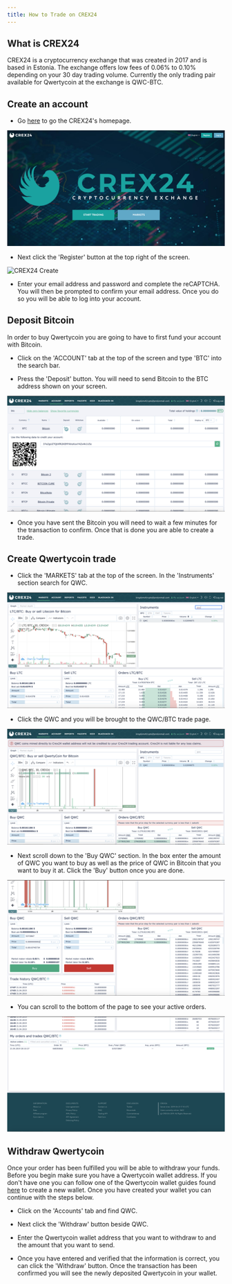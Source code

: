```yaml
---
title: How to Trade on CREX24
---
```


## What is CREX24
CREX24 is a cryptocurrency exchange that was created in 2017 and is based in Estonia. The exchange offers low fees of 0.06% to 0.10% depending on your 30 day trading volume. Currently the only trading pair available for Qwertycoin at the exchange is QWC-BTC.

## Create an account
* Go [here](https://crex24.com) to go the CREX24's homepage.

![CREX24 Homepage](assets/exchange/CREX24Exchange/crex24-homepage.png)

* Next click the 'Register' button at the top right of the screen.

![CREX24 Create](assets/exchange/CREX24%20Exchange/crex24-create.png)

* Enter your email address and password and complete the reCAPTCHA. You will then be prompted to confirm your email address. Once you do so you will be able to log into your account.

## Deposit Bitcoin
In order to buy Qwertycoin you are going to have to first fund your account with Bitcoin.

* Click on the 'ACCOUNT' tab at the top of the screen and type 'BTC' into the search bar.

* Press the 'Deposit' button. You will need to send Bitcoin to the BTC address shown on your screen.

![CREX24 Deposit BTC](assets/exchange/CREX24Exchange/crex24-deposit-btc.png)

* Once you have sent the Bitcoin you will need to wait a few minutes for the transaction to confirm. Once that is done you are able to create a trade.

## Create Qwertycoin trade
* Click the 'MARKETS' tab at the top of the screen. In the 'Instruments' section search for QWC.

![CREX24 Choose](assets/exchange/CREX24Exchange/crex24-choose.png)

* Click the QWC and you will be brought to the QWC/BTC trade page.

![CREX24 Choose QWC](assets/exchange/CREX24Exchange/crex24-choose-qwc.png)

* Next scroll down to the 'Buy QWC' section. In the box enter the amount of QWC you want to buy as well as the price of QWC in Bitcoin that you want to buy it at. Click the 'Buy' button once you are done.

![CREX24 Buy QWC](assets/exchange/CREX24Exchange/crex24-buy-qwc.png)

* You can scroll to the bottom of the page to see your active orders.

![CREX24 Active Orders](assets/exchange/CREX24Exchange/crex24-active-orders.png)

## Withdraw Qwertycoin
Once your order has been fulfilled you will be able to withdraw your funds. Before you begin make sure you have a Qwertycoin wallet address. If you don't have one you can follow one of the Qwertycoin wallet guides found [here](guides/wallets/Generating-a-Wallet) to create a new wallet. Once you have created your wallet you can continue with the steps below.

* Click on the 'Accounts' tab and find QWC.

* Next click the 'Withdraw' button beside QWC.

* Enter the Qwertycoin wallet address that you want to withdraw to and the amount that you want to send.

* Once you have entered and verified that the information is correct, you can click the 'Withdraw' button. Once the transaction has been confirmed you will see the newly deposited Qwertycoin in your wallet.
